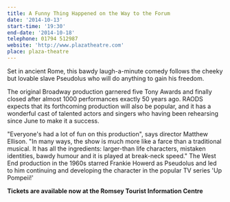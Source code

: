 ```yaml
---
title: A Funny Thing Happened on the Way to the Forum
date: '2014-10-13'
start-time: '19:30'
end-date: '2014-10-18'
telephone: 01794 512987
website: 'http://www.plazatheatre.com'
place: plaza-theatre
---
```

Set in ancient Rome, this bawdy laugh-a-minute comedy follows the cheeky but lovable slave Pseudolus who will do anything to gain his freedom.

The original Broadway production garnered five Tony Awards and finally closed after almost 1000 performances exactly 50 years ago. RAODS expects that its forthcoming production will also be popular, and it has a wonderful cast of talented actors and singers who having been rehearsing since June to make it a success.

"Everyone's had a lot of fun on this production", says director Matthew Ellison. "In many ways, the show is much more like a farce than a traditional musical. It has all the ingredients: larger-than life characters, mistaken identities, bawdy humour and it is played at break-neck speed." The West End production in the 1960s starred Frankie Howerd as Pseudolus and led to him continuing and developing the character in the popular TV series 'Up Pompeii!'

**Tickets are available now at the Romsey Tourist Information Centre**
